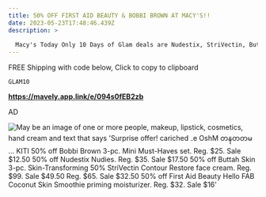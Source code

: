 ```yaml
---
title: 50% OFF FIRST AID BEAUTY & BOBBI BROWN AT MACY'S!!
date: 2023-05-23T17:48:46.439Z
description: >
  
  Macy's Today Only 10 Days of Glam deals are Nudestix, StriVectin, Buttah Skin, & more!!
---
```

 FREE Shipping with code below, Click to copy to clipboard

<pre><code class="language-js" data-prismjs-copy="Click to Copy">GLAM10</code></pre>

**https://mavely.app.link/e/094s0fEB2zb**

AD <!--StartFragment-->

![May be an image of ‎one or more people, makeup, lipstick, cosmetics, hand cream and ‎text that says '‎Surprise offer! cariched ۔e OshM တနတတမ ... KITI 50% off Bobbi Brown 3-pc. Mini Must-Haves set. Reg. $25. Sale $12.50 50% off Nudestix Nudies. Reg. $35. Sale $17.50 50% off Buttah Skin 3-pc. Skin-Transforming 50% StriVectin Contour Restore face cream. Reg. $99. Sale $49.50 Reg. $65. Sale $32.50 50% off First Aid Beauty Hello FAB Coconut Skin Smoothie priming moisturizer. Reg. $32. Sale $16‎'‎‎](https://scontent.ffcm1-1.fna.fbcdn.net/v/t39.30808-6/348879292_274628281708144_4205367731360745149_n.jpg?stp=dst-jpg_p75x225&_nc_cat=110&ccb=1-7&_nc_sid=dbeb18&_nc_ohc=8HLRJk_n32IAX-9r9qo&_nc_ht=scontent.ffcm1-1.fna&oh=00_AfD02tKdK5xuY_dnfhoCp142EnXFZCK2qlHn5DkzfDgvzQ&oe=6471C044)

<!--EndFragment-->